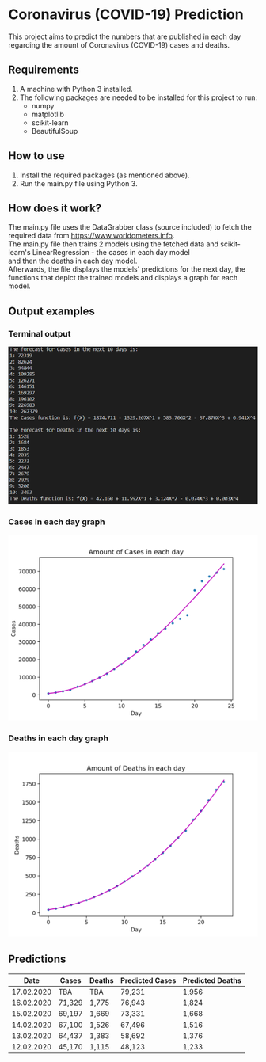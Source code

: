 # Coronavirus (COVID-19) Prediction
This project aims to predict the numbers that are published in each day regarding the amount of Coronavirus (COVID-19) cases and deaths.

## Requirements
1. A machine with Python 3 installed.
2. The following packages are needed to be installed for this project to run:
    - numpy
    - matplotlib
    - scikit-learn
    - BeautifulSoup

## How to use
1. Install the required packages (as mentioned above).
2. Run the main.py file using Python 3.

## How does it work?
The main.py file uses the DataGrabber class (source included) to fetch the required data from https://www.worldometers.info.  
The main.py file then trains 2 models using the fetched data and scikit-learn's LinearRegression - the cases in each day model  
and then the deaths in each day model.  
Afterwards, the file displays the models' predictions for the next day, the functions that depict the trained models and displays a graph for each model.

## Output examples
### Terminal output
![Terminal output](/outputs/terminal.png)

### Cases in each day graph
![Cases in each day graph](/outputs/cases_in_each_day.svg)

### Deaths in each day graph
![Deaths in each day graph](/outputs/deaths_in_each_day.svg)

## Predictions
| Date       | Cases  | Deaths | Predicted Cases | Predicted Deaths |
| ---------- | ------ | ------ | --------------- | ---------------- |
| 17.02.2020 | TBA    | TBA    | 79,231          | 1,956            |
| 16.02.2020 | 71,329 | 1,775  | 76,943          | 1,824            |
| 15.02.2020 | 69,197 | 1,669  | 73,331          | 1,668            |
| 14.02.2020 | 67,100 | 1,526  | 67,496          | 1,516            |
| 13.02.2020 | 64,437 | 1,383  | 58,692          | 1,376            |
| 12.02.2020 | 45,170 | 1,115  | 48,123          | 1,233            |